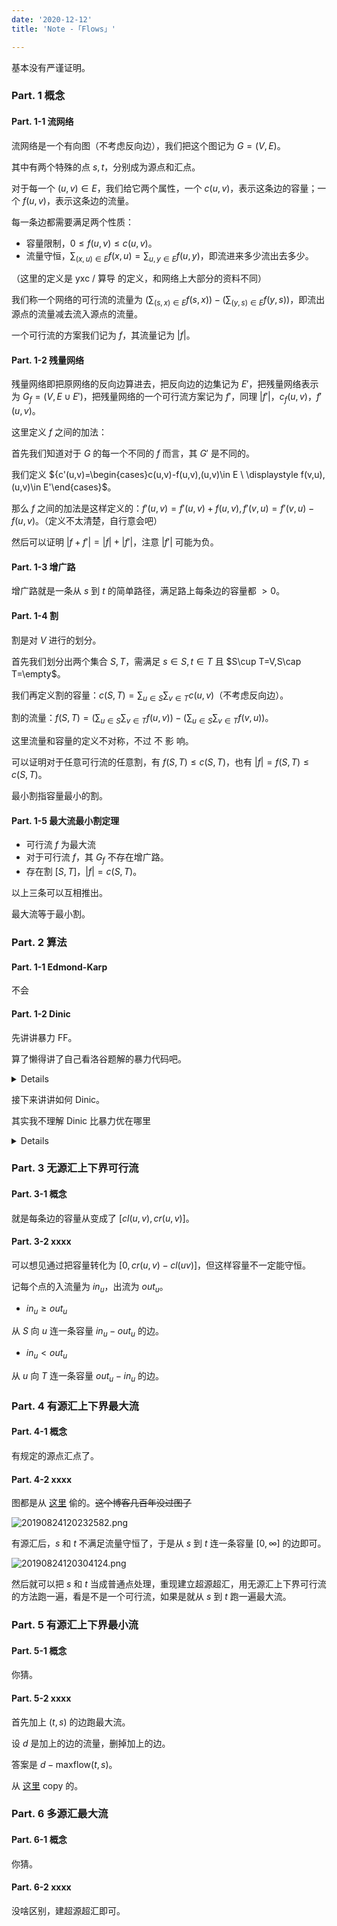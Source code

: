 ```yaml
---
date: '2020-12-12'
title: 'Note -「Flows」'

---
```


基本没有严谨证明。

### Part. 1 概念

#### Part. 1-1 流网络

流网络是一个有向图（不考虑反向边），我们把这个图记为 $G=(V,E)$。

其中有两个特殊的点 $s,t$，分别成为源点和汇点。

对于每一个 $(u,v)\in E$，我们给它两个属性，一个 $c(u,v)$，表示这条边的容量；一个 $f(u,v)$，表示这条边的流量。

每一条边都需要满足两个性质：

- 容量限制，$0\le f(u,v)\le c(u,v)$。
- 流量守恒，$\sum_{(x,u)\in E}f(x,u)=\sum_{u,y\in E}f(u,y)$，即流进来多少流出去多少。

（这里的定义是 yxc / 算导 的定义，和网络上大部分的资料不同）

我们称一个网络的可行流的流量为 $\left(\sum_{(s,x)\in E}f(s,x)\right)-\left(\sum_{(y,s)\in E}f(y,s)\right)$，即流出源点的流量减去流入源点的流量。

一个可行流的方案我们记为 $f$，其流量记为 $|f|$。

#### Part. 1-2 残量网络

残量网络即把原网络的反向边算进去，把反向边的边集记为 $E'$，把残量网络表示为 $G_{f}=(V,E\cup E')$，把残量网络的一个可行流方案记为 $f'$，同理 $|f'|$，$c_{f}(u,v)$，$f'(u,v)$。

这里定义 $f$ 之间的加法：

首先我们知道对于 $G$ 的每一个不同的 $f$ 而言，其 $G'$ 是不同的。

我们定义 ${c'(u,v)=\begin{cases}c(u,v)-f(u,v),(u,v)\in E \\ \displaystyle f(v,u),(u,v)\in E'\end{cases}$。

那么 $f$ 之间的加法是这样定义的：$f'(u,v)=f'(u,v)+f(u,v),f'(v,u)=f'(v,u)-f(u,v)$。（定义不太清楚，自行意会吧）

然后可以证明 $|f+f'|=|f|+|f'|$，注意 $|f'|$ 可能为负。

#### Part. 1-3 增广路

增广路就是一条从 $s$ 到 $t$ 的简单路径，满足路上每条边的容量都 $>0$。

#### Part. 1-4 割

割是对 $V$ 进行的划分。

首先我们划分出两个集合 $S,T$，需满足 $s\in S,t\in T$ 且 $S\cup T=V,S\cap T=\empty$。

我们再定义割的容量：$c(S,T)=\sum_{u\in S}\sum_{v\in T}c(u,v)$（不考虑反向边）。

割的流量：$f(S,T)=\left(\sum_{u\in S}\sum_{v\in T}f(u,v)\right)-\left(\sum_{u\in S}\sum_{v\in T}f(v,u)\right)$。

这里流量和容量的定义不对称，不过 不 影 响。

可以证明对于任意可行流的任意割，有 $f(S,T)\le c(S,T)$，也有 $|f|=f(S,T)\le c(S,T)$。

最小割指容量最小的割。

#### Part. 1-5 最大流最小割定理

- 可行流 $f$ 为最大流
- 对于可行流 $f$，其 $G_{f}$ 不存在增广路。
- 存在割 $[S,T]$，$|f|=c(S,T)$。

以上三条可以互相推出。

最大流等于最小割。

### Part. 2 算法

#### Part. 1-1 Edmond-Karp

不会

#### Part. 1-2 Dinic

先讲讲暴力 FF。

算了懒得讲了自己看洛谷题解的暴力代码吧。

<details>

```cpp
#include <bits/stdc++.h>
using namespace std;
typedef long long LL;
const int N = 10010, E = 200010;

int n, m, s, t;
LL first[N];
LL to[E], nxt[E], val[E]/*残余容量*/;
int cnt = 1;
//cnt初值1，第一条边的标号为2（二进制10），第二条是3（二进制11） 
//有啥好处呢？
//我们加入一条边时，紧接着加入它的反向边（初始容量0） 
//这两条边的标号就是二进制最后一位不相同，一个0、一个1
//所以要召唤 p 这条边的反向边，只需用 p ^ 1
//如果cnt初值为0，就做不到。当然初值-1也可以，略需改动

//关于图中真正的反向边，可能引起顾虑，应该让它们标号相邻？ 
//其实不用。该找到的增广路都会找到的 

bool vis[N];//限制增广路不要重复走点，否则很容易爆栈 
//兜一大圈走到汇点，还不如直接走到汇点

void addE(int u, int v, LL w) {
	++cnt;
	to[cnt] = v;
	val[cnt] = w;
	nxt[cnt] = first[u];
	first[u] = cnt;
}
LL dfs(int u, LL flow) {
	//注意，在走到汇点之前，无法得知这次的流量到底有多少 
	if (u == t)
		return flow;//走到汇点才return一个实实在在的流量 
	
	vis[u] = true;
	for (int p = first[u]; p; p = nxt[p]) {
		int v = to[p];
		if (val[p] == 0 or vis[v])//无残量，走了也没用 
			continue;
		int res = 0;
		if ((res = dfs(v, min(flow, val[p]))) > 0) {
			//↑顺着流过去，要受一路上最小容量的限制
			val[p] -= res;//此边残余容量减小
			val[p ^ 1] += res;//以后可以顺着反向边收回这些容量，前提是对方有人了 
			return res;
		}
	}
	return 0;//我与终点根本不连通（依照残量网络），上一个点不要信任我
}
int main() {
	scanf("%d %d %d %d", &n, &m, &s, &t);
	for (int i = 1; i <= m; ++i) {
		int u, v; LL w;
		scanf("%d %d %lld", &u, &v, &w);
		addE(u, v, w);
		addE(v, u, 0);//和正向边标号相邻
		//反向边开始容量为0，表示不允许平白无故走反向边
		//只有正向边流量过来以后，才提供返还流量的机会
	}
	LL res = 0, tot = 0;
	while (memset(vis, 0, sizeof(vis)) and (res = dfs(s, 1e18/*水库无限*/)) > 0)
		tot += res;//进行若干回合的增广

	printf("%lld\n", tot);
	return 0;
}
```

</details>

接下来讲讲如何 Dinic。

其实我不理解 Dinic 比暴力优在哪里

<details>

```cpp
/* okay | there's been */

#include <cstdio>

namespace mySpace {
typedef long long LL;

const int MAXN = 200 + 5, MAXM = 5000 + 5;

int rint () {
	int x = 0, f = 1; char c = getchar ();
	for ( ; c < '0' || c > '9'; c = getchar () )	f = c == '-' ? -1 : f;
	for ( ; c >= '0' && c <= '9'; c = getchar () )	x = ( x << 3 ) + ( x << 1 ) + ( c & 15 );
	return x * f;
}

template<typename _T> _T MIN ( const _T x, const _T y ) { return x < y ? x : y; }

struct GraphSet {
	int to, nx;
	LL wt;
	GraphSet () : to ( 0 ), nx ( 0 ), wt ( 0 ) {}
	GraphSet ( const int a, const int b, const LL c ) : to ( a ), nx ( b ), wt ( c ) {}
} as[MAXM * 2];

int n, m, s, t, bgn[MAXN], cnt = 1, lav[MAXN], ali[MAXN];

void makeEdge ( const int u, const int v, const LL w ) { as[++ cnt] = GraphSet ( v, bgn[u], w ), bgn[u] = cnt; }

bool bfs () {
	for ( int i = 1; i <= n; ++ i )	lav[i] = 0;
	int nowl = 1, nowr = 1;
	ali[1] = s, lav[s] = 1;
	for ( ; nowl <= nowr; ) {
		int u = ali[nowl ++];
		for ( int i = bgn[u]; i; i = as[i].nx ) {
			int v = as[i].to; LL w = as[i].wt;
			if ( ! w || lav[v] )	continue;
			lav[v] = lav[u] + 1, ali[++ nowr] = v;
		}
	}
	return lav[t];
}

LL dfs ( const int u, LL in ) {
	if ( u == t )	return in;
	LL out = 0;
	for ( int i = bgn[u]; i; i = as[i].nx ) {
		if ( ! in )	break;
		int v = as[i].to; LL w = as[i].wt;
		if ( ! w || lav[v] != lav[u] + 1 )	continue;
		LL ret = dfs ( v, MIN ( in, w ) );
		as[i].wt -= ret, as[i ^ 1].wt += ret;
		in -= ret, out += ret;
	}
	if ( ! out )	lav[u] = 0;
	return out;
}

LL calcMXflow () {
	LL res = 0;
	for ( ; bfs (); res += dfs ( s, 1e18 ) ) ;
	return res;
}

void main () {
	n = rint (), m = rint (), s = rint (), t = rint ();
	for ( int i = 1; i <= m; ++ i ) {
		int u = rint (), v = rint (); LL w = rint ();
		makeEdge ( u, v, w ), makeEdge ( v, u, 0 );
	}
	printf ( "%lld\n", calcMXflow () );
}
}

int main () {
	mySpace :: main ();
	return 0;
}
```

</details>

### Part. 3 无源汇上下界可行流

#### Part. 3-1 概念

就是每条边的容量从变成了 $[cl(u,v),cr(u,v)]$。

#### Part. 3-2 xxxx

可以想见通过把容量转化为 $[0,cr(u,v)-cl(uv)]$，但这样容量不一定能守恒。

记每个点的入流量为 $in_{u}$，出流为 $out_{u}$。

- $in_{u}\ge out_{u}$

从 $S$ 向 $u$ 连一条容量 $in_{u}-out_{u}$ 的边。

- $in_{u}<out_{u}$

从 $u$ 向 $T$ 连一条容量 $out_{u}-in_{u}$ 的边。

### Part. 4 有源汇上下界最大流

#### Part. 4-1 概念

有规定的源点汇点了。

#### Part. 4-2 xxxx

图都是从 [这里](https://blog.csdn.net/weixin_43501684/article/details/100051204) 偷的。~~这个博客几百年没过图了~~

![20190824120232582.png](http://61.186.173.89:2019/2020/12/22/5a78a1700b714.png)

有源汇后，$s$ 和 $t$ 不满足流量守恒了，于是从 $s$ 到 $t$ 连一条容量 $[0,\infty]$ 的边即可。

![20190824120304124.png](http://61.186.173.89:2019/2020/12/22/a539599c1db03.png)

然后就可以把 $s$ 和 $t$ 当成普通点处理，重现建立超源超汇，用无源汇上下界可行流的方法跑一遍，看是不是一个可行流，如果是就从 $s$ 到 $t$ 跑一遍最大流。

### Part. 5 有源汇上下界最小流

#### Part. 5-1 概念

你猜。

#### Part. 5-2 xxxx

首先加上 $(t,s)$ 的边跑最大流。

设 $d$ 是加上的边的流量，删掉加上的边。

答案是 $d-\text{maxflow}(t,s)$。

从 [这里](https://www.cnblogs.com/dreagonm/p/10803040.html) copy 的。

### Part. 6 多源汇最大流

#### Part. 6-1 概念

你猜。

#### Part. 6-2 xxxx

没啥区别，建超源超汇即可。
